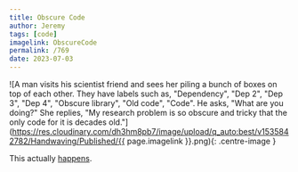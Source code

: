 ```yaml
---
title: Obscure Code
author: Jeremy
tags: [code]
imagelink: ObscureCode
permalink: /769
date: 2023-07-03
---
```


![A man visits his scientist friend and sees her piling a bunch of boxes on top of each other. They have labels such as, "Dependency", "Dep 2", "Dep 3", "Dep 4", "Obscure library", "Old code", "Code". He asks, "What are you doing?" She replies, "My research problem is so obscure and tricky that the only code for it is decades old."](https://res.cloudinary.com/dh3hm8pb7/image/upload/q_auto:best/v1535842782/Handwaving/Published/{{ page.imagelink }}.png){: .centre-image }

This actually [happens](https://www.quantamagazine.org/crucial-computer-program-for-particle-physics-at-risk-of-obsolescence-20221201/).
